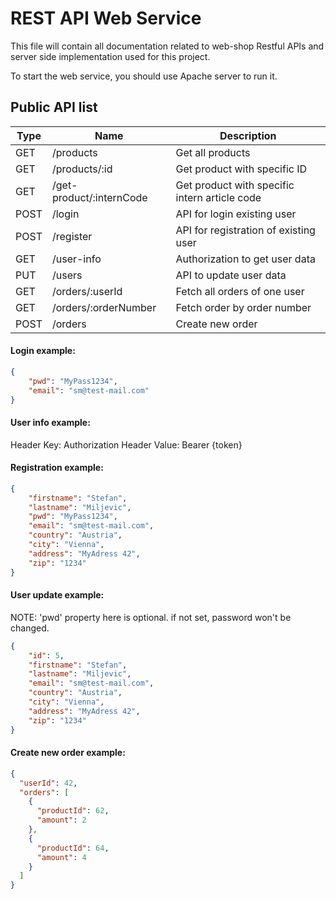 # REST API Web Service
This file will contain all documentation related to web-shop Restful APIs and server side implementation used for this project.

To start the web service, you should use Apache server to run it.

## Public API list
| Type | Name                     | Description                                   |
|------|--------------------------|-----------------------------------------------|
| GET  | /products                | Get all products                              |
| GET  | /products/:id            | Get product with specific ID                  |
| GET  | /get-product/:internCode | Get product with specific intern article code |
| POST | /login                   | API for login existing user                   |
| POST | /register                | API for registration of existing user         |
| GET  | /user-info               | Authorization to get user data                |
| PUT  | /users                   | API to update user data                       |
| GET  | /orders/:userId          | Fetch all orders of one user                  |
| GET  | /orders/:orderNumber     | Fetch order by order number                   |
| POST | /orders                  | Create new order                              |

#### Login example:
```json
{
    "pwd": "MyPass1234",
    "email": "sm@test-mail.com"
}
```

#### User info example:
Header Key: Authorization
Header Value: Bearer {token}

#### Registration example:
```json
{
    "firstname": "Stefan",
    "lastname": "Miljevic",
    "pwd": "MyPass1234",
    "email": "sm@test-mail.com",
    "country": "Austria",
    "city": "Vienna",
    "address": "MyAdress 42",
    "zip": "1234"
}
```

#### User update example:
NOTE: 'pwd' property here is optional. if not set, password won't be changed.
```json
{
    "id": 5,
    "firstname": "Stefan",
    "lastname": "Miljevic",
    "email": "sm@test-mail.com",
    "country": "Austria",
    "city": "Vienna",
    "address": "MyAdress 42",
    "zip": "1234"
}
```

#### Create new order example:
```json
{
  "userId": 42,
  "orders": [
    {
      "productId": 62,
      "amount": 2
    },
    {
      "productId": 64,
      "amount": 4
    }
  ]
}
```